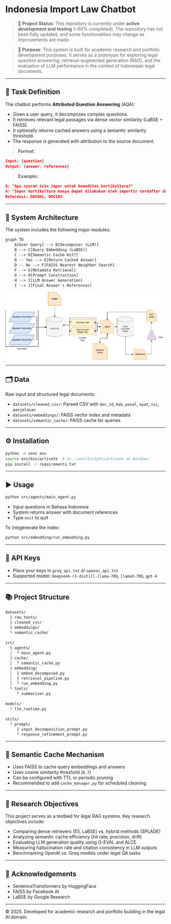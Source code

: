 # Indonesia Import Law Chatbot

> 🚧 **Project Status**: This repository is currently under **active development and testing** (\~60% completed). The repository has not been fully updated, and some functionalities may change as improvements are made.

> 📌 **Purpose**: This system is built for academic research and portfolio development purposes. It serves as a prototype for exploring legal question answering, retrieval-augmented generation (RAG), and the evaluation of LLM performance in the context of Indonesian legal documents.

---

## 🧩 Task Definition

The chatbot performs **Attributed Question Answering** (AQA):

* Given a user query, it decomposes complex questions.
* It retrieves relevant legal passages via dense vector similarity (LaBSE + FAISS).
* It optionally returns cached answers using a semantic similarity threshold.
* The response is generated with attribution to the source document.

> **Format:**

```json
Input: {question}
Output: {answer, references}
```

> **Example:**

```json
Q: "Apa syarat izin impor untuk komoditas hortikultura?"
A: "Impor hortikultura hanya dapat dilakukan oleh importir terdaftar dan harus disertai rekomendasi dari Kementerian Pertanian."
Referensi: DOC001, DOC103
```

---

## 🧱 System Architecture

The system includes the following major modules:

```mermaid
graph TD
    A[User Query] --> B[Decomposer (LLM)]
    B --> C[Query Embedding (LaBSE)]
    C --> D{Semantic Cache Hit?}
    D -- Yes --> E[Return Cached Answer]
    D -- No --> F[FAISS Nearest Neighbor Search]
    F --> G[Metadata Retrieval]
    G --> H[Prompt Construction]
    H --> I[LLM Answer Generation]
    I --> J[Final Answer + References]
```

![Architecture Diagram](./images/Pipeline.png)

---

## 🗂️ Data

Raw input and structured legal documents:

* `datasets/cleaned_csv/`: Parsed CSV with `doc_id`, `bab`, `pasal`, `ayat`, `isi`, `penjelasan`
* `datasets/embeddings/`: FAISS vector index and metadata
* `datasets/semantic_cache/`: FAISS cache for queries

---

## ⚙️ Installation

```bash
python -m venv env
source env/bin/activate  # or .\env\Scripts\activate on Windows
pip install -r requirements.txt
```

---

## ▶️ Usage

```bash
python src/agents/main_agent.py
```

* Input questions in Bahasa Indonesia
* System returns answer with document references
* Type `exit` to quit

To (re)generate the index:

```bash
python src/embedding/run_embedding.py
```

---

## 🔐 API Keys

* Place your keys in `groq_api.txt` or `openai_api.txt`
* Supported model: `deepseek-r1-distill-llama-70b`, `llama3-70b`, `gpt-4`

---

## 📚 Project Structure

```
datasets/
  ├ raw_texts/
  ├ cleaned_csv/
  ├ embeddings/
  └ semantic_cache/

src/
  ├ agents/
  │  └ main_agent.py
  ├ cache/
  │  └ semantic_cache.py
  ├ embedding/
  │  ├ embed_decomposed.py
  │  ├ retrieval_pipeline.py
  │  └ run_embedding.py
  └ tools/
     └ summarizer.py

models/
  └ llm_runtime.py

utils/
  └ prompt/
     ├ input_decomposition_prompt.py
     └ response_refinement_prompt.py
```

---

## 🔁 Semantic Cache Mechanism

* Uses FAISS to cache query embeddings and answers
* Uses cosine similarity threshold (`0.7`)
* Can be configured with TTL or periodic pruning
* Recommended to add `cache_manager.py` for scheduled cleaning

---

## 🧪 Research Objectives

This project serves as a testbed for legal RAG systems. Key research objectives include:

* Comparing dense retrievers (E5, LaBSE) vs. hybrid methods (SPLADE)
* Analyzing semantic cache efficiency (hit rate, precision, drift)
* Evaluating LLM generation quality using G-EVAL and ALCE
* Measuring hallucination rate and citation consistency in LLM outputs
* Benchmarking OpenAI vs. Groq models under legal QA tasks

---

## 🧾 Acknowledgements

* SentenceTransformers by HuggingFace
* FAISS by Facebook AI
* LaBSE by Google Research

---

© 2025. Developed for academic research and portfolio building in the legal AI domain.
